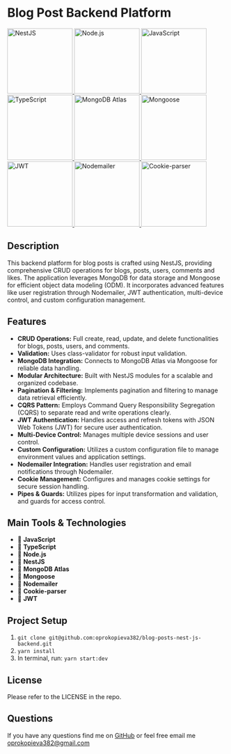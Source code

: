 # Blog Post Backend Platform

<!-- Badges with Versions -->
<a href="https://nestjs.com/" target="_blank">
  <img src="https://img.shields.io/badge/NestJS-v10.0.0-E0234E?style=flat&logo=nestjs&logoColor=white&labelColor=E0234E&color=white" alt="NestJS" width="150" />
</a>
<a href="https://nodejs.org/" target="_blank">
  <img src="https://img.shields.io/badge/Node.js-v18.16.0-green?style=flat&logo=node.js&logoColor=white&labelColor=339933&color=white" alt="Node.js" width="150" />
</a>
<a href="https://www.javascript.com/" target="_blank">
  <img src="https://img.shields.io/badge/JavaScript-ES2024-yellow?style=flat&logo=javascript&logoColor=white&labelColor=F7DF1E&color=white" alt="JavaScript" width="150" />
</a>
<a href="https://www.typescriptlang.org/" target="_blank">
  <img src="https://img.shields.io/badge/TypeScript-v5.1.3-blue?style=flat&logo=typescript&logoColor=white&labelColor=007ACC&color=white" alt="TypeScript" width="150" />
</a>
<a href="https://www.mongodb.com/cloud/atlas" target="_blank">
  <img src="https://img.shields.io/badge/MongoDB-v8.5.0-green?style=flat&logo=mongodb&logoColor=white&labelColor=47A248&color=white" alt="MongoDB Atlas" width="150" />
</a>
<a href="https://mongoosejs.com/" target="_blank">
  <img src="https://img.shields.io/badge/Mongoose-v8.5.0-lightblue?style=flat&logo=mongoose&logoColor=white&labelColor=000000&color=white" alt="Mongoose" width="150" />
</a>
<a href="https://jwt.io/" target="_blank">
  <img src="https://img.shields.io/badge/JWT-v10.2.0-yellowgreen?style=flat&logo=json-web-tokens&logoColor=white&labelColor=000000&color=white" alt="JWT" width="150" />
</a>
<a href="https://nodemailer.com/" target="_blank">
  <img src="https://img.shields.io/badge/Nodemailer-v6.9.14-blueviolet?style=flat&logo=nodemailer&logoColor=white&labelColor=4B5B5F&color=white" alt="Nodemailer" width="150" />
</a>
<a href="https://www.npmjs.com/package/cookie-parser" target="_blank">
  <img src="https://img.shields.io/badge/Cookie--parser-v1.4.6-orange?style=flat&logo=npm&logoColor=white&labelColor=F7DF1E&color=white" alt="Cookie-parser" width="150" />
</a>

## Description

This backend platform for blog posts is crafted using NestJS, providing comprehensive CRUD operations for blogs, posts, users, comments and likes. The application leverages MongoDB for data storage and Mongoose for efficient object data modeling (ODM). It incorporates advanced features like user registration through Nodemailer, JWT authentication, multi-device control, and custom configuration management.

## Features

- **CRUD Operations:** Full create, read, update, and delete functionalities for blogs, posts, users, and comments.
- **Validation:** Uses class-validator for robust input validation.
- **MongoDB Integration:** Connects to MongoDB Atlas via Mongoose for reliable data handling.
- **Modular Architecture:** Built with NestJS modules for a scalable and organized codebase.
- **Pagination & Filtering:** Implements pagination and filtering to manage data retrieval efficiently.
- **CQRS Pattern:** Employs Command Query Responsibility Segregation (CQRS) to separate read and write operations clearly.
- **JWT Authentication:** Handles access and refresh tokens with JSON Web Tokens (JWT) for secure user authentication.
- **Multi-Device Control:** Manages multiple device sessions and user control.
- **Custom Configuration:** Utilizes a custom configuration file to manage environment values and application settings.
- **Nodemailer Integration:** Handles user registration and email notifications through Nodemailer.
- **Cookie Management:** Configures and manages cookie settings for secure session handling.
- **Pipes & Guards:** Utilizes pipes for input transformation and validation, and guards for access control.

## Main Tools & Technologies

- 📌 **JavaScript**
- 📌 **TypeScript**
- 📌 **Node.js**
- 📌 **NestJS**
- 📌 **MongoDB Atlas**
- 📌 **Mongoose**
- 📌 **Nodemailer**
- 📌 **Cookie-parser**
- 📌 **JWT**

## Project Setup

1. `git clone git@github.com:oprokopieva382/blog-posts-nest-js-backend.git`
2. `yarn install`
3. In terminal, run: `yarn start:dev`

## License

Please refer to the LICENSE in the repo.

## Questions

If you have any questions find me on [GitHub](https://github.com/oprokopieva382) or feel free email me oprokopieva382@gmail.com

